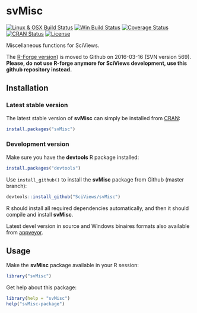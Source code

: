 # svMisc

[![Linux & OSX Build Status](https://travis-ci.org/SciViews/svMisc.svg )](https://travis-ci.org/SciViews/svMisc)
[![Win Build Status](https://ci.appveyor.com/api/projects/status/github/phgrosjean/svMisc?branch=master&svg=true)](http://ci.appveyor.com/project/phgrosjean/svMisc)
[![Coverage Status](https://img.shields.io/codecov/c/github/SciViews/svMisc/master.svg)
](https://codecov.io/github/SciViews/svMisc?branch=master)
[![CRAN Status](http://www.r-pkg.org/badges/version/svMisc)](http://cran.r-project.org/package=svMisc)
[![License](https://img.shields.io/badge/license-GPL-blue.svg)](http://www.gnu.org/licenses/gpl-2.0.html)

Miscellaneous functions for SciViews.

The [R-Forge version](https://r-forge.r-project.org/projects/sciviews/)) is moved to Github on 2016-03-16 (SVN version 569). **Please, do not use R-forge anymore for SciViews development, use this github repository instead.**


## Installation

### Latest stable version

The latest stable version of **svMisc** can simply be installed from [CRAN](http://cran.r-project.org):

```r
install.packages("svMisc")
```


### Development version

Make sure you have the **devtools** R package installed:

```r
install.packages("devtools")
```

Use `install_github()` to install the **svMisc** package from Github (master branch):

```r
devtools::install_github("SciViews/svMisc")
```

R should install all required dependencies automatically, and then it should compile and install **svMisc**.

Latest devel version in source and Windows binaires formats also available from [appveyor](https://ci.appveyor.com/project/phgrosjean/svMisc/build/artifacts).


## Usage

Make the **svMisc** package available in your R session:

```r
library("svMisc")
```

Get help about this package:

```r
library(help = "svMisc")
help("svMisc-package")
```
